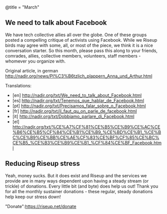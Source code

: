 @title = "March"

## We need to talk about Facebook

We have tech collective allies all over the globe. One of these groups posted a compelling critique of activists using Facebook. While we Riseup birds may agree with some, all, or most of the piece, we think it is a nice conversation starter. So this month, please pass this along to your friends, comrades, allies, collective members, volunteers, staff members - whomever you organize with.

Original article, in german http://nadir.org/news/Pl%C3%B6tzlich_plappern_Anna_und_Arthur.html

Translations: 

* \[en\] http://nadir.org/txt/We_need_to_talk_about_Facebook.html
* \[es\] http://nadir.org/txt/Tenemos_que_hablar_de_Facebook.html
* \[pt\] http://nadir.org/txt/Precisamos_falar_sobre_o_Facebook.html
* \[fr\] http://nadir.org/txt/il_faut_qu_on_parle_de_facebook.html
* \[it\] http://nadir.org/txt/Dobbiamo_parlare_di_Facebook.html
* \[el\] http://nadir.org/txt/%CE%A7%CF%81%CE%B5%CE%B9%CE%AC%CE%B6%CE%B5%CF%84%CE%B1%CE%B9_%CE%BD%CE%B1_%CE%BC%CE%B9%CE%BB%CE%AE%CF%83%CE%BF%CF%85%CE%BC%CE%B5_%CE%B3%CE%B9%CE%B1_%CF%84%CE%BF_Facebook.html

## Reducing Riseup stress

Yeah, money sucks. But it does exist and Riseup and the services we provide are in many ways dependent upon having a steady stream (or trickle) of donations. Every little bit (and byte) does help us out! Thank you for all the monthly sustainer donations - these regular, steady donations help keep our stress down!

"Donate":https://riseup.net/donate
